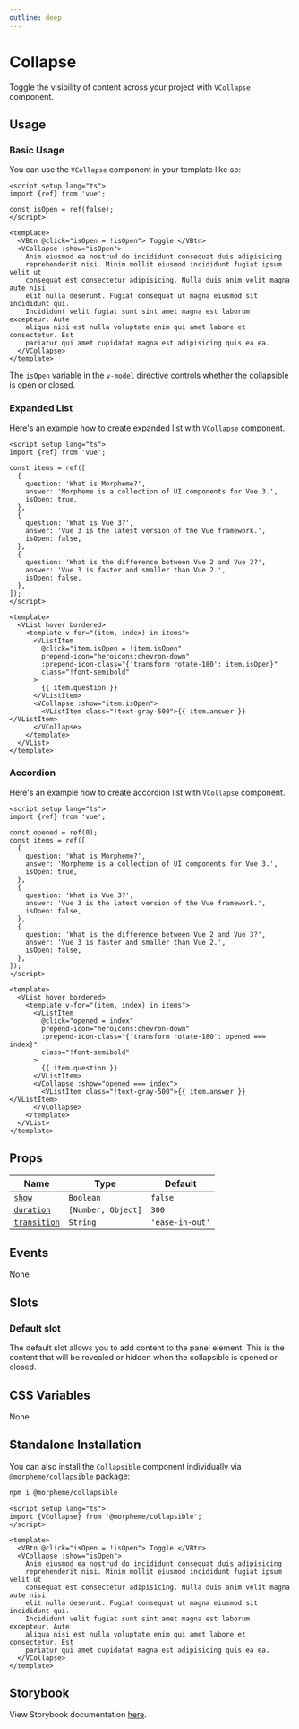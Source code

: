 ```yaml
---
outline: deep
---
```


# Collapse

Toggle the visibility of content across your project with `VCollapse` component.

## Usage

### Basic Usage

You can use the `VCollapse` component in your template like so:

<LivePreview src="components-collapse--default">

```vue
<script setup lang="ts">
import {ref} from 'vue';

const isOpen = ref(false);
</script>

<template>
  <VBtn @click="isOpen = !isOpen"> Toggle </VBtn>
  <VCollapse :show="isOpen">
    Anim eiusmod ea nostrud do incididunt consequat duis adipisicing
    reprehenderit nisi. Minim mollit eiusmod incididunt fugiat ipsum velit ut
    consequat est consectetur adipisicing. Nulla duis anim velit magna aute nisi
    elit nulla deserunt. Fugiat consequat ut magna eiusmod sit incididunt qui.
    Incididunt velit fugiat sunt sint amet magna est laborum excepteur. Aute
    aliqua nisi est nulla voluptate enim qui amet labore et consectetur. Est
    pariatur qui amet cupidatat magna est adipisicing quis ea ea.
  </VCollapse>
</template>
```

</LivePreview>

The `isOpen` variable in the `v-model` directive controls whether the collapsible is open or closed.

### Expanded List

Here's an example how to create expanded list with `VCollapse` component.

<LivePreview src="components-collapse--expanded-list" >

```vue
<script setup lang="ts">
import {ref} from 'vue';

const items = ref([
  {
    question: 'What is Morpheme?',
    answer: 'Morpheme is a collection of UI components for Vue 3.',
    isOpen: true,
  },
  {
    question: 'What is Vue 3?',
    answer: 'Vue 3 is the latest version of the Vue framework.',
    isOpen: false,
  },
  {
    question: 'What is the difference between Vue 2 and Vue 3?',
    answer: 'Vue 3 is faster and smaller than Vue 2.',
    isOpen: false,
  },
]);
</script>

<template>
  <VList hover bordered>
    <template v-for="(item, index) in items">
      <VListItem
        @click="item.isOpen = !item.isOpen"
        prepend-icon="heroicons:chevron-down"
        :prepend-icon-class="{'transform rotate-180': item.isOpen}"
        class="!font-semibold"
      >
        {{ item.question }}
      </VListItem>
      <VCollapse :show="item.isOpen">
        <VListItem class="!text-gray-500">{{ item.answer }}</VListItem>
      </VCollapse>
    </template>
  </VList>
</template>
```

</LivePreview>

### Accordion 

Here's an example how to create accordion list with `VCollapse` component.

<LivePreview src="components-collapse--accordion">

```vue
<script setup lang="ts">
import {ref} from 'vue';

const opened = ref(0);
const items = ref([
  {
    question: 'What is Morpheme?',
    answer: 'Morpheme is a collection of UI components for Vue 3.',
    isOpen: true,
  },
  {
    question: 'What is Vue 3?',
    answer: 'Vue 3 is the latest version of the Vue framework.',
    isOpen: false,
  },
  {
    question: 'What is the difference between Vue 2 and Vue 3?',
    answer: 'Vue 3 is faster and smaller than Vue 2.',
    isOpen: false,
  },
]);
</script>

<template>
  <VList hover bordered>
    <template v-for="(item, index) in items">
      <VListItem
        @click="opened = index"
        prepend-icon="heroicons:chevron-down"
        :prepend-icon-class="{'transform rotate-180': opened === index}"
        class="!font-semibold"
      >
        {{ item.question }}
      </VListItem>
      <VCollapse :show="opened === index">
        <VListItem class="!text-gray-500">{{ item.answer }}</VListItem>
      </VCollapse>
    </template>
  </VList>
</template>
```

</LivePreview>

## Props

| Name                        | Type               | Default         |
| --------------------------- | ------------------ | --------------- |
| [`show`](#show)             | `Boolean`          | `false`         |
| [`duration`](#duration)     | `[Number, Object]` | `300`           |
| [`transition`](#transition) | `String`           | `'ease-in-out'` |

## Events

None

## Slots

### Default slot

The default slot allows you to add content to the panel element. This is the content that will be revealed or hidden when the collapsible is opened or closed.

## CSS Variables

None

## Standalone Installation

You can also install the `Collapsible` component individually via `@morpheme/collapsible` package:

```bash
npm i @morpheme/collapsible
```

```vue
<script setup lang="ts">
import {VCollapse} from '@morpheme/collapsible';
</script>

<template>
  <VBtn @click="isOpen = !isOpen"> Toggle </VBtn>
  <VCollapse :show="isOpen">
    Anim eiusmod ea nostrud do incididunt consequat duis adipisicing
    reprehenderit nisi. Minim mollit eiusmod incididunt fugiat ipsum velit ut
    consequat est consectetur adipisicing. Nulla duis anim velit magna aute nisi
    elit nulla deserunt. Fugiat consequat ut magna eiusmod sit incididunt qui.
    Incididunt velit fugiat sunt sint amet magna est laborum excepteur. Aute
    aliqua nisi est nulla voluptate enim qui amet labore et consectetur. Est
    pariatur qui amet cupidatat magna est adipisicing quis ea ea.
  </VCollapse>
</template>
```

## Storybook

View Storybook documentation [here](https://gits-ui.web.app/?path=/story/components-collapsible--default).
